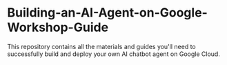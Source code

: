 # Building-an-AI-Agent-on-Google-Workshop-Guide
This repository contains all the materials and guides you'll need to successfully build and deploy your own AI chatbot agent on Google Cloud.
